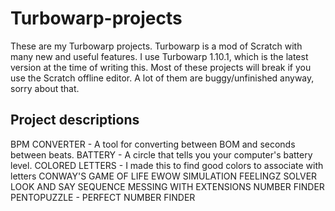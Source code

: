 # Turbowarp-projects
These are my Turbowarp projects. Turbowarp is a mod of Scratch with many new and useful features. I use Turbowarp 1.10.1, which is the latest version at the time of writing this. Most of these projects will break if you use the Scratch offline editor. A lot of them are buggy/unfinished anyway, sorry about that.

## Project descriptions
BPM CONVERTER - A tool for converting between BOM and seconds between beats.
BATTERY - A circle that tells you your computer's battery level.
COLORED LETTERS - I made this to find good colors to associate with letters
CONWAY'S GAME OF LIFE
EWOW SIMULATION
FEELINGZ SOLVER
LOOK AND SAY SEQUENCE
MESSING WITH EXTENSIONS
NUMBER FINDER
PENTOPUZZLE - 
PERFECT NUMBER FINDER
